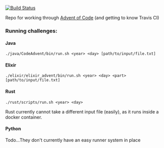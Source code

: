 [![Build Status](https://travis-ci.org/fdm1/code_advent.svg?branch=master)](https://travis-ci.org/fdm1/code_advent)

Repo for working through [Advent of Code](http://adventofcode.com) (and getting to know Travis CI)


### Running challenges:

#### Java
`./java/CodeAdvent/bin/run.sh <year> <day> [path/to/input/file.txt]`

#### Elixir
`./elixir/elixir_advent/bin/run.sh <year> <day> <part> [path/to/input/file.txt]`

#### Rust
`./rust/scripts/run.sh <year> <day>`

Rust currently cannot take a different input file (easily), as it runs inside a docker container.

#### Python
Todo...They don't currently have an easy runner system in place

